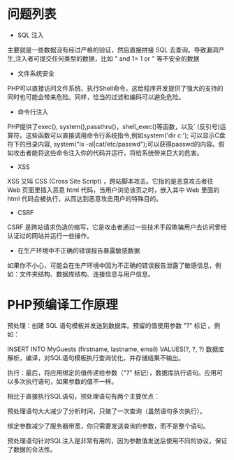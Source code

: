 # 问题列表
- SQL 注入

主要就是一些数据没有经过严格的验证，然后直接拼接 SQL 去查询。导致漏洞产生,注入者可提交任何类型的数据，比如 " and 1= 1 or " 等不安全的数据

- 文件系统安全

PHP可以直接访问文件系统、执行Shell命令，这给程序开发提供了强大的支持的同时也可能会带来危险。同样，恰当的过滤和编码可以避免危险。

- 命令行注入

PHP提供了exec(), system(),passthru()，shell_exec()等函数，以及` (反引号)运算符。这些函数可以直接调用命令行系统指令,例如system('dir c:'); 可以显示C盘符下的目录内容, system("ls -al|cat/etc/passwd");可以获得passwd的内容。假如攻击者能将这些命令注入你的代码并运行，将给系统带来巨大的危害。

- XSS

XSS 又叫 CSS (Cross Site Script) ，跨站脚本攻击。它指的是恶意攻击者往 Web 页面里插入恶意 html 代码，当用户浏览该页之时，嵌入其中 Web 里面的 html 代码会被执行，从而达到恶意攻击用户的特殊目的。

- CSRF

CSRF 是跨站请求伪造的缩写，它是攻击者通过一些技术手段欺骗用户去访问曾经认证过的网站并运行一些操作。

- 在生产环境中不正确的错误报告暴露敏感数据

如果你不小心，可能会在生产环境中因为不正确的错误报告泄露了敏感信息，例如：文件夹结构、数据库结构、连接信息与用户信息。

# PHP预编译工作原理
预处理：创建 SQL 语句模板并发送到数据库。预留的值使用参数 "?" 标记 。例如：

INSERT INTO MyGuests (firstname, lastname, email) VALUES(?, ?, ?)
数据库解析，编译，对SQL语句模板执行查询优化，并存储结果不输出。

执行：最后，将应用绑定的值传递给参数（"?" 标记），数据库执行语句。应用可以多次执行语句，如果参数的值不一样。

相比于直接执行SQL语句，预处理语句有两个主要优点：

预处理语句大大减少了分析时间，只做了一次查询（虽然语句多次执行）。

绑定参数减少了服务器带宽，你只需要发送查询的参数，而不是整个语句。

预处理语句针对SQL注入是非常有用的，因为参数值发送后使用不同的协议，保证了数据的合法性。
